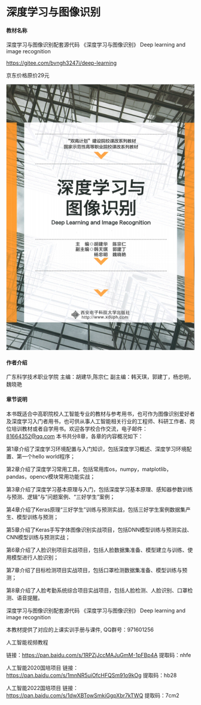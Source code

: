 # 深度学习与图像识别

#### 教材名称
深度学习与图像识别配套源代码 《深度学习与图像识别》 Deep learning and image recognition

https://gitee.com/bvngh3247i/deep-learning

京东价格原价29元

![输入图片说明](%E6%95%99%E6%9D%90%E5%B0%81%E9%9D%A2.png)
#### 作者介绍

广东科学技术职业学院 主编：胡建华,陈宗仁 副主编：韩天琪，郭建丁，杨忠明，魏晓艳


#### 章节说明

本书既适合中高职院校人工智能专业的教材与参考用书，也可作为图像识别爱好者及深度学习入门者用书，也可供从事人工智能相关行业的工程师、科研工作者、岗位培训教材或者自学用书。欢迎各学校合作交流，电子邮件：81664352@qq.com 本书共分8章，各章的内容概况如下：

第1章介绍了深度学习环境配置与入门知识，包括深度学习概述、深度学习环境配置、第一个hello world程序；

第2章介绍了深度学习常用工具，包括常用库os，numpy，matplotlib，pandas，opencv模块常用功能实战；

第3章介绍了深度学习基本原理与入门，包括深度学习基本原理、感知器参数训练与预测、逻辑“与”问题案例、“三好学生”案例；

第4章介绍了Keras原理“三好学生”训练与预测实战，包括三好学生案例数据集产生、模型训练与预测；

第5章介绍了Keras手写字体图像识别实战项目，包括DNN模型训练与预测实战、CNN模型训练与预测实战；

第6章介绍了人脸识别项目实战项目，包括人脸数据集准备、模型建立与训练、使用模型进行人脸识别；

第7章介绍了目标检测项目实战项目，包括口罩检测数据集准备、模型训练与预测；

第8章介绍了人脸考勤系统综合项目实战项目，包括人脸检测、人脸识别、口罩检测、语音提醒。

深度学习与图像识别配套源代码 《深度学习与图像识别》 Deep learning and image recognition

本教材提供了对应的上课实训手册与课件, QQ群号：971601256


人工智能视频教程

链接：https://pan.baidu.com/s/1RPZjJccMAJuGmM-1pFBp4A 
提取码：nhfe

人工智能2020国培项目
链接：https://pan.baidu.com/s/1mnNR5uiOfcHFQSm91o9kOg 
提取码：hb28 


人工智能2022国培项目
链接：https://pan.baidu.com/s/1dwXBTowSmkiGgpXbr7kTWQ 
提取码：7cm2
